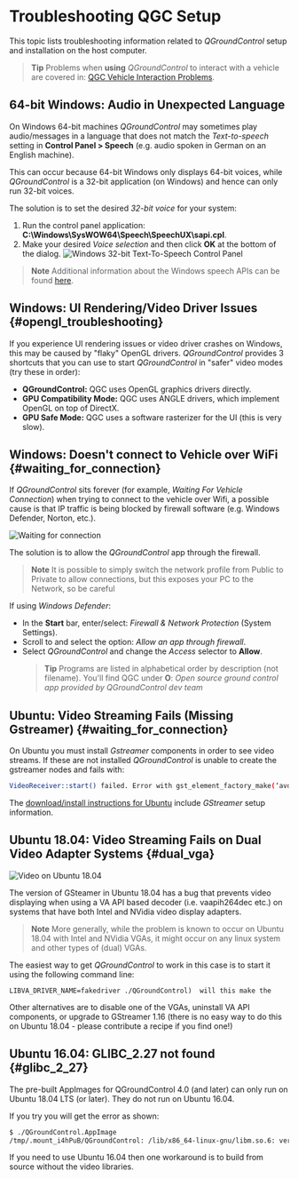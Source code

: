 # Troubleshooting QGC Setup

This topic lists troubleshooting information related to *QGroundControl* setup and installation on the host computer.

> **Tip** Problems when **using** *QGroundControl* to interact with a vehicle are covered in: [QGC Vehicle Interaction Problems](../troubleshooting/qgc_usage.md).

## 64-bit Windows: Audio in Unexpected Language

On Windows 64-bit machines *QGroundControl* may sometimes play audio/messages in a language that does not match the *Text-to-speech* setting in **Control Panel > Speech** (e.g. audio spoken in German on an English machine).

This can occur because 64-bit Windows only displays 64-bit voices, while *QGroundControl* is a 32-bit application (on Windows) and hence can only run 32-bit voices.

The solution is to set the desired *32-bit voice* for your system:
1. Run the control panel application: **C:\Windows\SysWOW64\Speech\SpeechUX\sapi.cpl**.
2. Make your desired *Voice selection* and then click **OK** at the bottom of the dialog.
   ![Windows 32-bit Text-To-Speech Control Panel](../../assets/support/windows_text_to_speech.png)

> **Note** Additional information about the Windows speech APIs can be found [here](https://www.webbie.org.uk/blog/microsoft-speech/).


## Windows: UI Rendering/Video Driver Issues {#opengl_troubleshooting}

If you experience UI rendering issues or video driver crashes on Windows, this may be caused by "flaky" OpenGL drivers. *QGroundControl* provides 3 shortcuts that you can use to start *QGroundControl* in "safer" video modes (try these in order):

- **QGroundControl:** QGC uses OpenGL graphics drivers directly.
- **GPU Compatibility Mode:** QGC uses ANGLE drivers, which implement OpenGL on top of DirectX.
- **GPU Safe Mode:** QGC uses a software rasterizer for the UI (this is very slow).


## Windows: Doesn't connect to Vehicle over WiFi {#waiting_for_connection}

If *QGroundControl* sits forever (for example, *Waiting For Vehicle Connection*) when trying to connect to the vehicle over Wifi, a possible cause is that IP traffic is being blocked by firewall software (e.g. Windows Defender, Norton, etc.).

![Waiting for connection](../../assets/support/waiting_for_connection.jpg)

The solution is to allow the *QGroundControl* app through the firewall.

> **Note** It is possible to simply switch the network profile from Public to Private to allow connections, but this exposes your PC to the Network, so be careful

If using *Windows Defender*:
- In the **Start** bar, enter/select: *Firewall & Network Protection* (System Settings).
- Scroll to and select the option: *Allow an app through firewall*.
- Select *QGroundControl* and change the *Access* selector to **Allow**.
  > **Tip** Programs are listed in alphabetical order by description (not filename).
  You'll find QGC under **O**: *Open source ground control app provided by QGroundControl dev team*


## Ubuntu: Video Streaming Fails (Missing Gstreamer) {#waiting_for_connection}

On Ubuntu you must install *Gstreamer* components in order to see video streams.
If these are not installed *QGroundControl* is unable to create the gstreamer nodes and fails with:
```sh
VideoReceiver::start() failed. Error with gst_element_factory_make(‘avdec_h264’)
```

The [download/install instructions for Ubuntu](../getting_started/download_and_install.md#ubuntu) include *GStreamer* setup information.


## Ubuntu 18.04: Video Streaming Fails on Dual Video Adapter Systems {#dual_vga}

![Video on Ubuntu 18.04](../../assets/support/troubleshooting_dual_vga_driver.jpg)

The version of GSteamer in Ubuntu 18.04 has a bug that prevents video displaying when using a VA API based decoder (i.e. vaapih264dec etc.) on systems that have both Intel and NVidia video display adapters.

> **Note** More generally, while the problem is known to occur on Ubuntu 18.04 with Intel and NVidia VGAs, it might occur on any linux system and other types of (dual) VGAs.

The easiest way to get *QGroundControl* to work in this case is to start it using the following command line:
```
LIBVA_DRIVER_NAME=fakedriver ./QGroundControl)  will this make the
```

Other alternatives are to disable one of the VGAs, uninstall VA API components, or upgrade to GStreamer 1.16 (there is no easy way to do this on Ubuntu 18.04 - please contribute a recipe if you find one!)

## Ubuntu 16.04: GLIBC_2.27 not found {#glibc_2_27}

The pre-built AppImages for QGroundControl 4.0 (and later) can only run on Ubuntu 18.04 LTS (or later).
They do not run on Ubuntu 16.04.

If you try you will get the error as shown:
```sh
$ ./QGroundControl.AppImage 
/tmp/.mount_i4hPuB/QGroundControl: /lib/x86_64-linux-gnu/libm.so.6: version `GLIBC_2.27' not found (required by /tmp/.mount_i4hPuB/QGroundControl)
```
 
 If you need to use Ubuntu 16.04 then one workaround is to build from source without the video libraries.
